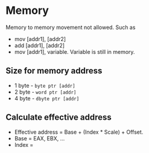 # Memory

Memory to memory movement not allowed. Such as
* mov [addr1], [addr2]
* add [addr1], [addr2]
* mov [addr1], variable. Variable is still in memory.

## Size for memory address
* 1 byte - `byte ptr [addr]`
* 2 byte - `word ptr [addr]`
* 4 byte - `dbyte ptr [addr]`

## Calculate effective address
* Effective address = Base + (Index * Scale) + Offset.
* Base = EAX, EBX, ...
* Index = 
